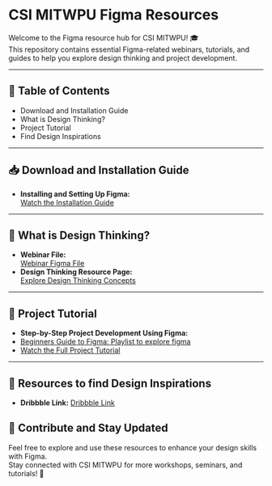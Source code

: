 # CSI MITWPU Figma Resources  
Welcome to the Figma resource hub for CSI MITWPU! 🎓  
This repository contains essential Figma-related webinars, tutorials, and guides to help you explore design thinking and project development.

---

## 📑 Table of Contents  
- Download and Installation Guide
- What is Design Thinking?
- Project Tutorial
- Find Design Inspirations

---

## 📥 Download and Installation Guide  
- **Installing and Setting Up Figma:**  
  [Watch the Installation Guide](https://youtu.be/ftR10Q2fgHk?si=otla4FlL4qGPuSWG)

---

## 🧠 What is Design Thinking?  
- **Webinar File:**  
  [Webinar Figma File](https://www.figma.com/design/7jsA1OEr9ajOusgS54vvEW/Figma%3A-Zero-to-One?node-id=0-1&t=QudNlWyyKJBmfqNQ-1/)  
- **Design Thinking Resource Page:**  
  [Explore Design Thinking Concepts](https://www.figma.com/resource-library/what-is-design-thinking/)

---

## 🎥 Project Tutorial  
- **Step-by-Step Project Development Using Figma:**
- [Beginners Guide to Figma: Playlist to explore figma](https://www.youtube.com/playlist?list=PLXDU_eVOJTx7QHLShNqIXL1Cgbxj7HlN4)
- [Watch the Full Project Tutorial](https://youtu.be/HZuk6Wkx_Eg?si=6fv1bf9iejjMgWVk)
 

---
## 🎨 Resources to find Design Inspirations
- **Dribbble Link:**
  [Dribbble Link](https://dribbble.com/)

## 🤝 Contribute and Stay Updated  
Feel free to explore and use these resources to enhance your design skills with Figma.  
Stay connected with CSI MITWPU for more workshops, seminars, and tutorials! 🎉
